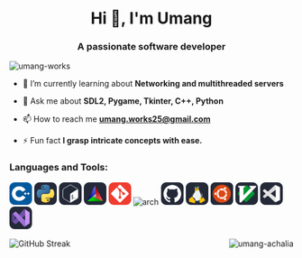 <h1 align="center">Hi 👋, I'm Umang</h1>
<h3 align="center">A passionate software developer</h3>

<p align="left"> <img src="https://komarev.com/ghpvc/?username=umang-works&label=Profile%20views&color=0e75b6&style=flat" alt="umang-works" /> </p>

- 🌱 I’m currently learning about **Networking and multithreaded servers**

- 💬 Ask me about **SDL2, Pygame, Tkinter, C++, Python**

- 📫 How to reach me **umang.works25@gmail.com**

- ⚡ Fun fact **I grasp intricate concepts with ease.**

<h3 align="left">Languages and Tools:</h3>
<p align="left"> 
  <a> <img src="https://github.com/tandpfun/skill-icons/blob/main/icons/CPP.svg" alt="cpp" width="40" height="40"/> </a> 
  <a> <img src="https://github.com/tandpfun/skill-icons/blob/main/icons/Python-Dark.svg" alt="python" width="40" height="40"/> </a> 
  <a> <img src="https://github.com/tandpfun/skill-icons/blob/main/icons/Bash-Dark.svg" alt="bash" width="40" height="40"/> </a> 
  <a> <img src="https://github.com/tandpfun/skill-icons/blob/main/icons/CMake-Dark.svg" alt="cmake" width="40" height="40"/> </a> 
  <a> <img src="https://github.com/tandpfun/skill-icons/blob/main/icons/Git.svg" alt="git" width="40" height="40"/> </a> 
  <a> <img src="https://github.com/tandpfun/skill-icons/blob/main/icons/Arch-Dark.svg" alt="arch" width="40" height="40"/> </a> 
  <a> <img src="https://github.com/tandpfun/skill-icons/blob/main/icons/Github-Dark.svg" alt="github" width="40" height="40"/> </a> 
  <a> <img src="https://github.com/tandpfun/skill-icons/blob/main/icons/Linux-Dark.svg" alt="linux" width="40" height="40"/> </a> 
  <a> <img src="https://github.com/tandpfun/skill-icons/blob/main/icons/Ubuntu-Dark.svg" alt="ubuntu" width="40" height="40"/> </a>
  <a> <img src="https://github.com/tandpfun/skill-icons/blob/main/icons/VIM-Dark.svg" alt="vim" width="40" height="40"/> </a>
  <a> <img src="https://github.com/tandpfun/skill-icons/blob/main/icons/VSCode-Dark.svg" alt="vscode" width="40" height="40"/> </a>
  <a> <img src="https://github.com/tandpfun/skill-icons/blob/main/icons/VisualStudio-Dark.svg" alt="vs" width="40" height="40"/> </a>
</p>

<p><img align="right" src="https://github-readme-stats.vercel.app/api/top-langs?username=umang-achalia&show_icons=true&locale=en&layout=compact&theme=dark&hide_border=true" alt="umang-achalia" /></p>

<a href="https://git.io/streak-stats"><img align="left" src="https://streak-stats.demolab.com?user=umang-achalia&theme=dark&hide_border=true&date_format=j%20M%5B%20Y%5D&mode=weekly" alt="GitHub Streak" /></a>
